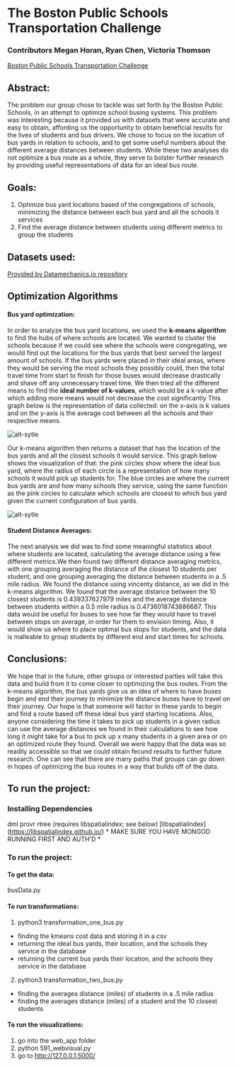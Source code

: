 
# The Boston Public Schools Transportation Challenge
### Contributors Megan Horan, Ryan Chen, Victoria Thomson

[Boston Public Schools Transportation Challenge](http://bostonpublicschools.org/transportationchallenge)

## Abstract:
The problem our group chose to tackle was set forth by the Boston Public Schools, in an attempt to optimize school busing systems. This problem was interesting because it provided us with datasets that were accurate and easy to obtain, affording us the opportunity to obtain beneficial results for the lives of students and bus drivers. We chose to focus on the location of bus yards in relation to schools, and to get some useful numbers about the different average distances between students. While these two analyses do not optimize a bus route as a whole, they serve to bolster further research by providing useful representations of data for an ideal bus route. 

## Goals:
1. Optimize bus yard locations based of the congregations of schools, minimizing the distance between each bus yard and all the schools it services
2. Find the average distance between students using different metrics to group the students

## Datasets used:

[Provided by Datamechanics.io repository](http://datamechanics.io/?prefix=_bps_transportation_challenge/)
## Optimization Algorithms

#### Bus yard optimization:
In order to analyze the bus yard locations, we used the **k-means algorithm** to find the hubs of where schools are located. We wanted to cluster the schools because if we could see where the schools were congregating, we would find out the locations for the bus yards that best served the largest amount of schools. If the bus yards were placed in their ideal areas, where they would be serving the most schools they possibly could, then the total travel time from start to finish for those buses would decrease drastically and shave off any unnecessary travel time. We then tried all the different means to find the **ideal number of k-values**, which would be a k-value after which adding more means would not decrease the cost significantly This graph below is the representation of data collected: on the x-axis is k values and on the y-axis is the average cost between all the schools and their respective means.

![alt-sytle](https://github.com/ryanscodebay/course-2017-spr-proj/blob/master/mrhoran_rnchen_vthomson/visualization/int_graph/kmeans_cost_image.png "kmeans cost")

Our k-means algorithm then returns a dataset that has the location of the bus yards and all the closest schools it would service. This graph below shows the visualization of that: the pink circles show where the ideal bus yard, where the radius of each circle is a representation of how many schools it would pick up students for. The blue circles are where the current bus yards are and how many schools they service, using the same function as the pink circles to calculate which schools are closest to which bus yard given the current configuration of bus yards.

![alt-sytle](https://github.com/ryanscodebay/course-2017-spr-proj/blob/master/mrhoran_rnchen_vthomson/visualization/kmeans-visual/bus_yard_image.png "bus_yard visual")

#### Student Distance Averages:

The next analysis we did was to find some meaningful statistics about where students are located, calculating the average distance using a few different metrics.We then found two different distance averaging metrics, with one grouping averaging the distance of the closest 10 students per student, and one grouping averaging the distance between students in a .5 mile radius. We found the distance using vincenty distance, as we did in the k-means algorithm. We found that the average distance between the 10 closest students is 0.439337627979 miles and the average distance between students within a 0.5 mile radius is 0.4736018743886687. This data would be useful for buses to see how far they would have to travel between stops on average, in order for them to envision timing. Also, it would show us where to place optimal bus stops for students, and the data is malleable to group students by different end and start times for schools. 

## Conclusions:

We hope that in the future, other groups or interested parties will take this data and build from it to come closer to optimizing the bus routes. From the k-means algorithm, the bus yards give us an idea of where to have buses begin and end their journey to minimize the distance buses have to travel on their journey. Our hope is that someone will factor in these yards to begin and find a route based off these ideal bus yard starting locations. Also, anyone considering the time it takes to pick up students in a given radius can use the average distances we found in their calculations to see how long it might take for a bus to pick up x many students in a given area or on an optimized route they found. Overall we were happy that the data was so readily accessible so that we could obtain fecund results to further future research. One can see that there are many paths that groups can go down in hopes of optimizing the bus routes in a way that builds off of the data.

## To run the project:

### Installing Dependencies

dml
provr
rtree (requires libspatialindex; see below)
[libspatialindex] (https://libspatialindex.github.io/) * MAKE SURE YOU HAVE MONGOD RUNNING FIRST AND AUTH'D *

### To run the project:

#### To get the data:

busData.py

#### To run transformations:
1. python3 transformation_one_bus.py
  * finding the kmeans cost data and storing it in a csv
  * returning the ideal bus yards, their location, and the schools they service in the database
  * returning the current bus yards their location, and the schools they service in the database

2. python3 transformation_two_bus.py
  * finding the averages distance (miles) of students in a .5 mile radius
  * finding the averages distance (miles) of a student and the 10 closest students 

#### To run the visualizations:

1. go into the web_app folder
2. python 591_webvisual.py
3. go to http://127.0.0.1:5000/

